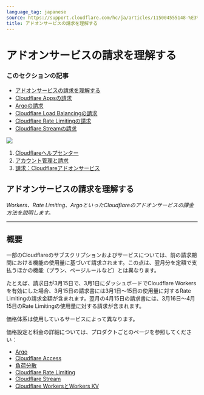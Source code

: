 ```yaml
---
language_tag: japanese
source: https://support.cloudflare.com/hc/ja/articles/115004555148-%E3%82%A2%E3%83%89%E3%82%AA%E3%83%B3%E3%82%B5%E3%83%BC%E3%83%93%E3%82%B9%E3%81%AE%E8%AB%8B%E6%B1%82%E3%82%92%E7%90%86%E8%A7%A3%E3%81%99%E3%82%8B
title: アドオンサービスの請求を理解する
---
```


# アドオンサービスの請求を理解する

### このセクションの記事

-   [アドオンサービスの請求を理解する](https://support.cloudflare.com/hc/ja/articles/115004555148-%E3%82%A2%E3%83%89%E3%82%AA%E3%83%B3%E3%82%B5%E3%83%BC%E3%83%93%E3%82%B9%E3%81%AE%E8%AB%8B%E6%B1%82%E3%82%92%E7%90%86%E8%A7%A3%E3%81%99%E3%82%8B "アドオンサービスの請求を理解する")
-   [Cloudflare Appsの請求](https://support.cloudflare.com/hc/ja/articles/115000304671-Cloudflare-Apps%E3%81%AE%E8%AB%8B%E6%B1%82 "Cloudflare Appsの請求")
-   [Argoの請求](https://support.cloudflare.com/hc/ja/articles/115000224192-Argo%E3%81%AE%E8%AB%8B%E6%B1%82 "Argoの請求")
-   [Cloudflare Load Balancingの請求](https://support.cloudflare.com/hc/ja/articles/115005254367-Cloudflare-Load-Balancing%E3%81%AE%E8%AB%8B%E6%B1%82 "Cloudflare Load Balancingの請求")
-   [Cloudflare Rate Limitingの請求](https://support.cloudflare.com/hc/ja/articles/115000272247-Cloudflare-Rate-Limiting%E3%81%AE%E8%AB%8B%E6%B1%82 "Cloudflare Rate Limitingの請求")
-   [Cloudflare Streamの請求](https://support.cloudflare.com/hc/ja/articles/360016450871-Cloudflare-Stream%E3%81%AE%E8%AB%8B%E6%B1%82 "Cloudflare Streamの請求")

![](/support/static/513a9e8b35eaed0a35fce9cc22f9972e37872a33.png)

1.  [Cloudflareヘルプセンター](https://support.cloudflare.com/hc/ja)
2.  [アカウント管理と請求](https://support.cloudflare.com/hc/ja/categories/200276227-%E3%82%A2%E3%82%AB%E3%82%A6%E3%83%B3%E3%83%88%E7%AE%A1%E7%90%86%E3%81%A8%E8%AB%8B%E6%B1%82)
3.  [請求：Cloudflareアドオンサービス](https://support.cloudflare.com/hc/ja/sections/360006761651-%E8%AB%8B%E6%B1%82-Cloudflare%E3%82%A2%E3%83%89%E3%82%AA%E3%83%B3%E3%82%B5%E3%83%BC%E3%83%93%E3%82%B9)

## アドオンサービスの請求を理解する

_Workers、Rate Limiting、ArgoといったCloudflareのアドオンサービスの課金方法を説明します。_

___

## 概要

一部のCloudflareのサブスクリプションおよびサービスについては、前の請求期間における機能の使用量に基づいて請求されます。この点は、翌月分を定額で支払うほかの機能（プラン、ページルールなど）とは異なります。

たとえば、請求日が3月15日で、3月1日にダッシュボードでCloudflare Workersを有効にした場合、3月15日の請求書には3月1日～15日の使用量に対するRate Limitingの請求金額が含まれます。翌月の4月15日の請求書には、3月16日～4月15日のRate Limitingの使用量に対する請求が含まれます。

価格体系は使用しているサービスによって異なります。

価格設定と料金の詳細については、プロダクトごとのページを参照してください：

-   [Argo](https://support.cloudflare.com/hc/en-us/articles/115000224192)
-   [Cloudflare Access](https://support.cloudflare.com/hc/en-us/articles/360007897072)
-   [負荷分散](https://support.cloudflare.com/hc/en-us/articles/115005254367)
-   [Cloudflare Rate Limiting](https://support.cloudflare.com/hc/en-us/articles/115000272247)
-   [Cloudflare Stream](https://support.cloudflare.com/hc/en-us/articles/360016450871)
-   [Cloudflare WorkersとWorkers KV](https://support.cloudflare.com/hc/en-us/articles/360001657552)
